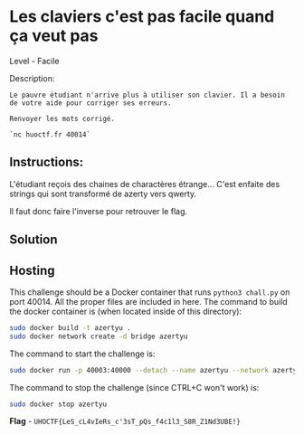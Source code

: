 # Les claviers c'est pas facile quand ça veut pas

Level - Facile

Description:
```
Le pauvre étudiant n'arrive plus à utiliser son clavier. Il a besoin de votre aide pour corriger ses erreurs.

Renvoyer les mots corrigé.

`nc huoctf.fr 40014`
```

## Instructions:

L'étudiant reçois des chaines de charactères étrange...
C'est enfaite des strings qui sont transformé de azerty vers qwerty.

Il faut donc faire l'inverse pour retrouver le flag.


## Solution


## Hosting
This challenge should be a Docker container that runs `python3 chall.py` on port 40014. All the proper files are included in here. The command to build the docker container is (when located inside of this directory):

```bash
sudo docker build -t azertyu .
sudo docker network create -d bridge azertyu
```

The command to start the challenge is:

```bash
sudo docker run -p 40003:40000 --detach --name azertyu --network azertyu azertyu:latest
```

The command to stop the challenge (since CTRL+C won't work) is:

```bash
sudo docker stop azertyu
```


**Flag** - `UHOCTF{LeS_cL4vIeRs_c'3sT_pQs_f4c1l3_S8R_Z1Nd3UBE!}`
